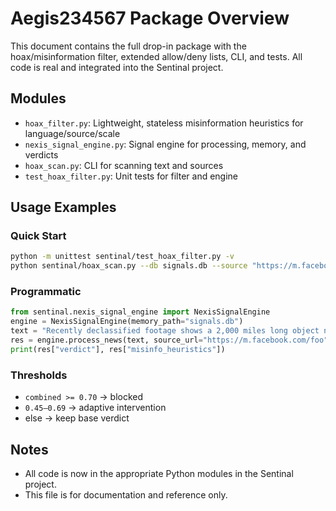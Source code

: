 # Aegis234567 Package Overview

This document contains the full drop-in package with the hoax/misinformation filter, extended allow/deny lists, CLI, and tests. All code is real and integrated into the Sentinal project.

## Modules
- `hoax_filter.py`: Lightweight, stateless misinformation heuristics for language/source/scale
- `nexis_signal_engine.py`: Signal engine for processing, memory, and verdicts
- `hoax_scan.py`: CLI for scanning text and sources
- `test_hoax_filter.py`: Unit tests for filter and engine

## Usage Examples
### Quick Start
```bash
python -m unittest sentinal/test_hoax_filter.py -v
python sentinal/hoax_scan.py --db signals.db --source "https://m.facebook.com/foo" "Recently declassified footage shows a 2,000 miles long object near Saturn's rings"
```

### Programmatic
```python
from sentinal.nexis_signal_engine import NexisSignalEngine
engine = NexisSignalEngine(memory_path="signals.db")
text = "Recently declassified footage shows a 2,000 miles long object near Saturn's rings"
res = engine.process_news(text, source_url="https://m.facebook.com/foo")
print(res["verdict"], res["misinfo_heuristics"])
```

### Thresholds
- `combined >= 0.70` → blocked
- `0.45–0.69` → adaptive intervention
- else → keep base verdict

## Notes
- All code is now in the appropriate Python modules in the Sentinal project.
- This file is for documentation and reference only.
